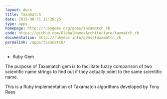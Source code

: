 ```yaml
---
layout: docs
title: Taxamatch
date: 2015-08-31 12:26:25
type: apps
homepage: http://rubygems.org/gems/taxamatch_rb
code: https://github.com/GlobalNamesArchitecture/taxmatch_rb
documentation: http://rubydoc.info/gems/taxamatch_rb
permalink: /apps/taxamatch/
---
```


<div class="note library">
  <ul>
    <li>Ruby Gem</li>
  </ul>

  <p> The purpose of Taxamatch gem is to facilitate fuzzy comparison of two
  scientific name strings to find out if they actually point to the same
  scientific name.  </p>

  <p>This is a Ruby implementation of Taxamatch algorithms developed by Tony Rees</p>

</div>
